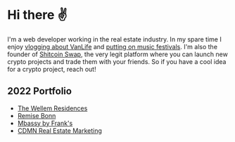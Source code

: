 # Hi there ✌️

I'm a web developer working in the real estate industry. In my spare time I enjoy [vlogging about VanLife](https://youtube.com/@stefanbuhrmester) and [putting on music festivals](https://twitch.tv/opendjbooth). I'm also the founder of [Shitcoin Swap](https://www.shitcoinswap.com), the very legit platform where you can launch new crypto projects and trade them with your friends. So if you have a cool idea for a crypto project, reach out!

## 2022 Portfolio

- [The Wellem Residences](https://www.thewellemresidences.com)
- [Remise Bonn](https://www.remise-bonn.de)
- [Mbassy by Frank's](https://www.mbassybyfranks.com)
- [CDMN Real Estate Marketing](https://cdmn.netlify.app)
